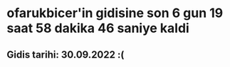 # ofarukbicer'in gidisine son 6 gun 19 saat 58 dakika 46 saniye kaldi

## Gidis tarihi: 30.09.2022 :(